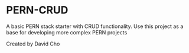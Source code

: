 # PERN-CRUD

A basic PERN stack starter with CRUD functionality.  Use this project as a base for developing more complex PERN projects

Created by David Cho
